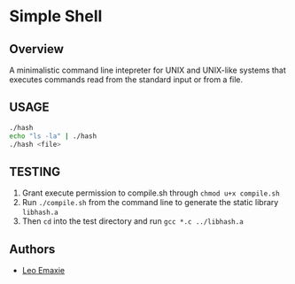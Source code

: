 # Simple Shell

## Overview
A minimalistic command line intepreter for UNIX and UNIX-like systems that executes commands read from the standard input or from a file.

## USAGE
```bash
./hash
echo "ls -la" | ./hash
./hash <file>
```

## TESTING
1. Grant execute permission to compile.sh through `chmod u+x compile.sh`
2. Run `./compile.sh` from the command line to generate the static library `libhash.a`
3. Then `cd` into the test directory and run `gcc *.c ../libhash.a`

## Authors
* [Leo Emaxie](https://github.com/leoemaxie)
